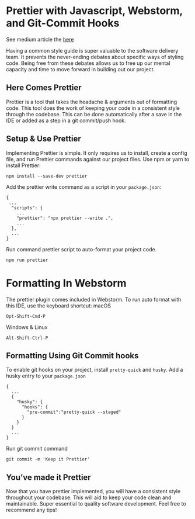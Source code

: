 # Prettier with Javascript, Webstorm, and Git-Commit Hooks
See medium article the [here](https://medium.com/@ebisong18/prettier-with-javascript-webstorm-and-git-commit-hooks-62515fa65514)

Having a common style guide is super valuable to the software delivery team. It prevents the never-ending debates about specific ways of styling code. Being free from these debates allows us to free up our mental capacity and time to move forward in building out our project.

## Here Comes Prettier

Prettier is a tool that takes the headache & arguments out of formatting code. This tool does the work of keeping your code in a consistent style through the codebase. This can be done automatically after a save in the IDE or added as a step in a git commit/push hook.

## Setup & Use Prettier
Implementing Prettier is simple. It only requires us to install, create a config file, and run Prettier commands against our project files.
Use npm or yarn to install Prettier:

    npm install --save-dev prettier

Add the prettier write command as a script in your `package.json`:

```
{
 ...
  "scripts": {
    ...
    "prettier": "npx prettier --write .",
    ...
  },
  ...
}
```

Run command prettier script to auto-format your project code.


    npm run prettier

# Formatting In Webstorm
The prettier plugin comes included in Webstorm. To run auto format with this IDE, use the keyboard shortcut:
macOS
```
Opt-Shift-Cmd-P
```

Windows & Linux
```
Alt-Shift-Ctrl-P
```

## Formatting Using Git Commit hooks

To enable git hooks on your project, install `pretty-quick` and `husky`.
Add a husky entry to your `package.json`

```
{
  ...
  { 
    "husky": {
      "hooks": { 
        "pre-commit":"pretty-quick --staged"
      } 
    }
  }
  ...
}
```

Run git commit command

```
git commit -m 'Keep it Prettier'
```

## You’ve made it Prettier
Now that you have prettier implemented, you will have a consistent style throughout your codebase. This will aid to keep your code clean and maintainable. Super essential to quality software development.
Feel free to recommend any tips!
